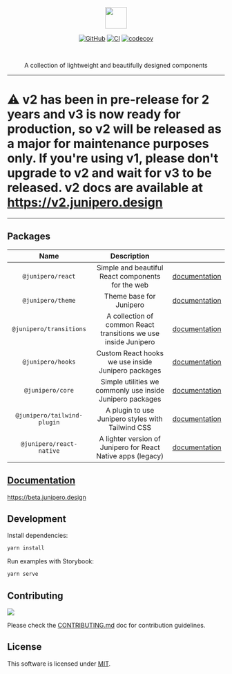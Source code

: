 <div align="center">

<picture>
  <source media="(prefers-color-scheme: dark)" srcset="https://cdn.junipero.design/v3/logo/junipero-logo-dark.svg" />
  <img src="https://cdn.junipero.design/v3/logo/junipero-logo.svg" height="50" />
</picture>

<br />

[![GitHub](https://img.shields.io/github/license/p3ol/junipero.svg)](https://github.com/p3ol/junipero)
[![CI](https://github.com/p3ol/junipero/workflows/CI/badge.svg)](https://github.com/p3ol/junipero/actions)
[![codecov](https://codecov.io/gh/p3ol/junipero/branch/master/graph/badge.svg)](https://codecov.io/gh/p3ol/junipero)

<br />
<p>A collection of lightweight and beautifully designed components</p>
</div>

-----------

# ⚠ v2 has been in pre-release for 2 years and v3 is now ready for production, so v2 will be released as a major for maintenance purposes only. If you're using v1, please don't upgrade to v2 and wait for v3 to be released. v2 docs are available at https://v2.junipero.design

-----------

## Packages

| Name | Description | |
| :--: | :--: | :--: |
| `@junipero/react` | Simple and beautiful React components for the web | [documentation](https://github.com/p3ol/junipero/tree/master/packages/react) |
| `@junipero/theme` | Theme base for Junipero | [documentation](https://github.com/p3ol/junipero/tree/master/packages/theme) |
| `@junipero/transitions` | A collection of common React transitions we use inside Junipero | [documentation](https://github.com/p3ol/junipero/tree/master/packages/transitions) |
| `@junipero/hooks` | Custom React hooks we use inside Junipero packages | [documentation](https://github.com/p3ol/junipero/tree/master/packages/hooks) |
| `@junipero/core` | Simple utilities we commonly use inside Junipero packages | [documentation](https://github.com/p3ol/junipero/tree/master/packages/core) |
| `@junipero/tailwind-plugin` | A plugin to use Junipero styles with Tailwind CSS | [documentation](https://github.com/p3ol/junipero/tree/master/packages/tailwind-plugin) |
| `@junipero/react-native` | A lighter version of Junipero for React Native apps (legacy) | [documentation](https://github.com/p3ol/junipero/tree/master/packages/react-native) |

## [Documentation](https://beta.junipero.design)

https://beta.junipero.design

## Development

Install dependencies:

```bash
yarn install
```

Run examples with Storybook:

```bash
yarn serve
```

## Contributing

[![](https://contrib.rocks/image?repo=p3ol/junipero)](https://github.com/p3ol/junipero/graphs/contributors)

Please check the [CONTRIBUTING.md](https://github.com/p3ol/junipero/blob/master/CONTRIBUTING.md) doc for contribution guidelines.

## License

This software is licensed under [MIT](https://github.com/p3ol/junipero/blob/master/LICENSE).
